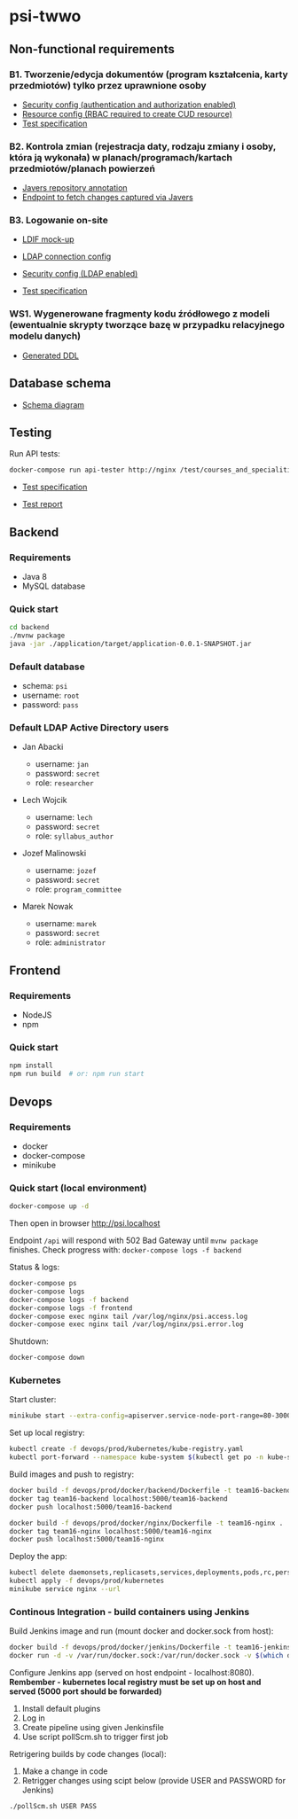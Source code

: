 # psi-twwo

## Non-functional requirements

### B1. Tworzenie/edycja dokumentów (program kształcenia, karty przedmiotów) tylko przez uprawnione osoby

* [Security config (authentication and authorization enabled)](https://github.com/pwr-twwo/app-team16/blob/master/backend/application/src/main/java/com/psi/config/SecurityConfig.java#L48)
* [Resource config (RBAC required to create CUD resource)](https://github.com/pwr-twwo/app-team16/blob/master/backend/application/src/main/java/com/psi/resource/SyllabusResource.java#L38)
* [Test specification](https://github.com/pwr-twwo/app-team16/blob/master/test/courses_and_specialities_crud.yml)

### B2. Kontrola zmian (rejestracja daty, rodzaju zmiany i osoby, która ją wykonała) w planach/programach/kartach przedmiotów/planach powierzeń

* [Javers repository annotation](https://github.com/pwr-twwo/app-team16/blob/master/backend/universitydomain/src/main/java/com/psi/subjectcard/repository/SubjectCardRepository.java#L8)
* [Endpoint to fetch changes captured via Javers](https://github.com/pwr-twwo/app-team16/blob/master/backend/universitydomain/src/main/java/com/psi/subjectcard/service/SubjectCardService.java#L45)

### B3. Logowanie on-site

* [LDIF mock-up](https://github.com/pwr-twwo/app-team16/blob/master/backend/application/src/main/resources/localldapactivedirectory.ldif)

* [LDAP connection config](https://github.com/pwr-twwo/app-team16/blob/master/backend/application/src/main/resources/application.yml#L5)

* [Security config (LDAP enabled)](https://github.com/pwr-twwo/app-team16/blob/master/backend/application/src/main/java/com/psi/config/SecurityConfig.java#L62)

* [Test specification](https://github.com/pwr-twwo/app-team16/blob/master/test/courses_and_specialities_crud.yml)

### WS1. Wygenerowane fragmenty kodu źródłowego z modeli (ewentualnie skrypty tworzące bazę w przypadku relacyjnego modelu danych)

* [Generated DDL](https://github.com/pwr-twwo/app-team16/blob/master/docs/psi.ddl)

## Database schema

* [Schema diagram](https://github.com/pwr-twwo/app-team16/blob/master/docs/db-schema.pdf)

## Testing

Run API tests:

```bash
docker-compose run api-tester http://nginx /test/courses_and_specialities_crud.yml --print-bodies=true
```

* [Test specification](https://github.com/pwr-twwo/app-team16/blob/master/test/courses_and_specialities_crud.yml)

* [Test report](https://github.com/pwr-twwo/app-team16/blob/master/docs/test_reports/courses_and_specialities_crud.log)

## Backend

### Requirements

* Java 8
* MySQL database

### Quick start

```bash
cd backend
./mvnw package
java -jar ./application/target/application-0.0.1-SNAPSHOT.jar
```

### Default database

* schema: `psi`
* username: `root`
* password: `pass`

### Default LDAP Active Directory users

* Jan Abacki
  * username: `jan`
  * password: `secret`
  * role: `researcher`

* Lech Wojcik
  * username: `lech`
  * password: `secret`
  * role: `syllabus_author`

* Jozef Malinowski
  * username: `jozef`
  * password: `secret`
  * role: `program_committee`

* Marek Nowak
  * username: `marek`
  * password: `secret`
  * role: `administrator`

## Frontend

### Requirements

* NodeJS
* npm

### Quick start

```bash
npm install
npm run build  # or: npm run start
```

## Devops

### Requirements



* docker
* docker-compose
* minikube

### Quick start (local environment)

```bash
docker-compose up -d
```

Then open in browser <http://psi.localhost>

Endpoint `/api` will respond with 502 Bad Gateway until `mvnw package` finishes.
Check progress with: `docker-compose logs -f backend`

Status & logs:

```bash
docker-compose ps
docker-compose logs
docker-compose logs -f backend
docker-compose logs -f frontend
docker-compose exec nginx tail /var/log/nginx/psi.access.log
docker-compose exec nginx tail /var/log/nginx/psi.error.log
```

Shutdown:

```bash
docker-compose down
```

### Kubernetes

Start cluster:

```bash
minikube start --extra-config=apiserver.service-node-port-range=80-30000
```

Set up local registry:

```bash
kubectl create -f devops/prod/kubernetes/kube-registry.yaml
kubectl port-forward --namespace kube-system $(kubectl get po -n kube-system | grep kube-registry-v0 | \awk '{print $1;}') 5000:5000  # leave running in separate terminal
```

Build images and push to registry:

```bash
docker build -f devops/prod/docker/backend/Dockerfile -t team16-backend .
docker tag team16-backend localhost:5000/team16-backend
docker push localhost:5000/team16-backend

docker build -f devops/prod/docker/nginx/Dockerfile -t team16-nginx .
docker tag team16-nginx localhost:5000/team16-nginx
docker push localhost:5000/team16-nginx
```

Deploy the app:

```bash
kubectl delete daemonsets,replicasets,services,deployments,pods,rc,persistentvolumeclaims --all
kubectl apply -f devops/prod/kubernetes
minikube service nginx --url
```

### Continous Integration - build containers using Jenkins

Build Jenkins image and run (mount docker and docker.sock from host):
```bash
docker build -f devops/prod/docker/jenkins/Dockerfile -t team16-jenkins .
docker run -d -v /var/run/docker.sock:/var/run/docker.sock -v $(which docker):/usr/bin/docker -p 8080:8080 --name=jenkins-master team16-jenkins
```

Configure Jenkins app (served on host endpoint - localhost:8080).
**Rembember - kubernetes local registry must be set up on host and served (5000 port should be forwarded)**
1. Install default plugins
2. Log in
3. Create pipeline using given Jenkinsfile
4. Use script pollScm.sh to trigger first job

Retrigering builds by code changes (local):
1. Make a change in code
2. Retrigger changes using scipt below (provide USER and PASSWORD for Jenkins)
```bash
./pollScm.sh USER PASS
```

